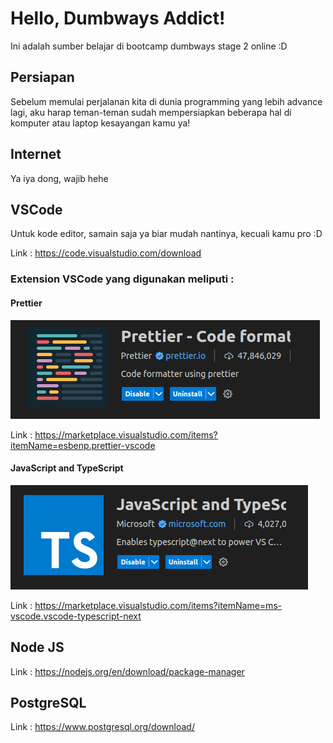 # Hello, Dumbways Addict! 

Ini adalah sumber belajar di bootcamp dumbways stage 2 online :D


## Persiapan
Sebelum memulai perjalanan kita di dunia programming yang lebih advance lagi, aku harap teman-teman sudah mempersiapkan beberapa hal di komputer atau laptop kesayangan kamu ya!

## Internet 

Ya iya dong, wajib hehe

## VSCode

Untuk kode editor, samain saja ya biar mudah nantinya, kecuali kamu pro :D

Link : https://code.visualstudio.com/download

### Extension VSCode yang digunakan meliputi : 

#### Prettier

![alt text](image.png)

Link  : https://marketplace.visualstudio.com/items?itemName=esbenp.prettier-vscode

#### JavaScript and TypeScript

![alt text](image-1.png)

Link : https://marketplace.visualstudio.com/items?itemName=ms-vscode.vscode-typescript-next

## Node JS

Link : https://nodejs.org/en/download/package-manager

## PostgreSQL

Link : https://www.postgresql.org/download/



